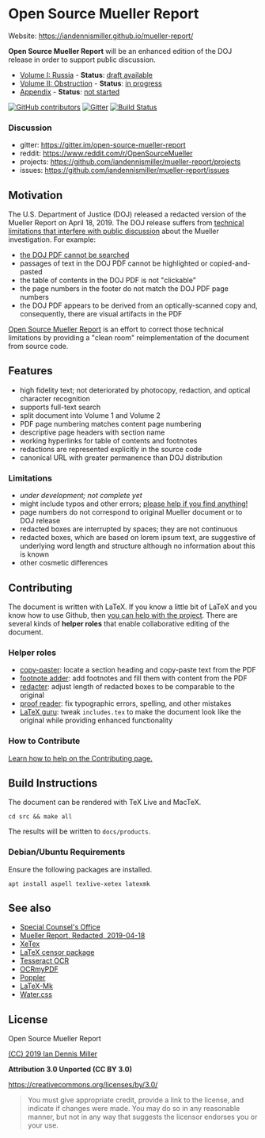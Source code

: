 # Open Source Mueller Report

Website: https://iandennismiller.github.io/mueller-report/

**Open Source Mueller Report** will be an enhanced edition of the DOJ release in order to support public discussion.

- [Volume I: Russia](https://github.com/iandennismiller/mueller-report/blob/master/docs/mueller-report-vol-1.pdf) - **Status**: [draft available](https://github.com/iandennismiller/mueller-report/projects/1)
- [Volume II: Obstruction](https://github.com/iandennismiller/mueller-report/blob/master/docs/mueller-report-vol-2.pdf) - **Status**: [in progress](https://github.com/iandennismiller/mueller-report/projects/2)
- [Appendix](https://github.com/iandennismiller/mueller-report/blob/master/docs/mueller-report-appendix.pdf) - **Status**: [not started](https://github.com/iandennismiller/mueller-report/projects/3)

[![GitHub contributors](https://img.shields.io/github/contributors-anon/iandennismiller/mueller-report.svg)](https://github.com/iandennismiller/mueller-report/)
[![Gitter](https://img.shields.io/gitter/room/iandennismiller/mueller-report.svg)](https://gitter.im/open-source-mueller-report/community)
[![Build Status](https://travis-ci.org/iandennismiller/mueller-report.svg?branch=master)](https://travis-ci.org/iandennismiller/mueller-report)

### Discussion

- gitter: https://gitter.im/open-source-mueller-report
- reddit: https://www.reddit.com/r/OpenSourceMueller
- projects: https://github.com/iandennismiller/mueller-report/projects
- issues: https://github.com/iandennismiller/mueller-report/issues

## Motivation

The U.S. Department of Justice (DOJ) released a redacted version of the Mueller Report on April 18, 2019.
The DOJ release suffers from [technical limitations that interfere with public discussion](https://www.pdfa.org/a-technical-and-cultural-assessment-of-the-mueller-report-pdf/) about the Mueller investigation.
For example:

- [the DOJ PDF cannot be searched](https://www.pdfa.org/even-with-ocr-the-mueller-report-pdf-isnt-fully-searchable/)
- passages of text in the DOJ PDF cannot be highlighted or copied-and-pasted
- the table of contents in the DOJ PDF is not "clickable"
- the page numbers in the footer do not match the DOJ PDF page numbers
- the DOJ PDF appears to be derived from an optically-scanned copy and, consequently, there are visual artifacts in the PDF

[Open Source Mueller Report](https://github.com/iandennismiller/mueller-report) is an effort to correct those technical limitations by providing a "clean room" reimplementation of the document from source code.

## Features

- high fidelity text; not deteriorated by photocopy, redaction, and optical character recognition
- supports full-text search
- split document into Volume 1 and Volume 2
- PDF page numbering matches content page numbering
- descriptive page headers with section name
- working hyperlinks for table of contents and footnotes
- redactions are represented explicitly in the source code
- canonical URL with greater permanence than DOJ distribution

### Limitations

- *under development; not complete yet*
- might include typos and other errors; [please help if you find anything!](https://github.com/iandennismiller/mueller-report/blob/master/Contributing.md#contributing)
- page numbers do not correspond to original Mueller document or to DOJ release
- redacted boxes are interrupted by spaces; they are not continuous
- redacted boxes, which are based on lorem ipsum text, are suggestive of underlying word length and structure although no information about this is known
- other cosmetic differences

## Contributing

The document is written with LaTeX.
If you know a little bit of LaTeX and you know how to use Github, then [you can help with the project](https://github.com/iandennismiller/mueller-report/blob/master/Contributing.md#contributing).
There are several kinds of **helper roles** that enable collaborative editing of the document.

### Helper roles

- [copy-paster](https://github.com/iandennismiller/mueller-report/blob/master/Contributing.md#helper-roles): locate a section heading and copy-paste text from the PDF
- [footnote adder](https://github.com/iandennismiller/mueller-report/blob/master/Contributing.md#helper-roles): add footnotes and fill them with content from the PDF
- [redacter](https://github.com/iandennismiller/mueller-report/blob/master/Contributing.md#helper-roles):  adjust length of redacted boxes to be comparable to the original
- [proof reader](https://github.com/iandennismiller/mueller-report/blob/master/Contributing.md#helper-roles): fix typographic errors, spelling, and other mistakes
- [LaTeX guru](https://github.com/iandennismiller/mueller-report/blob/master/Contributing.md#helper-roles): tweak `includes.tex` to make the document look like the original while providing enhanced functionality

### How to Contribute

[Learn how to help on the Contributing page.](https://github.com/iandennismiller/mueller-report/blob/master/Contributing.md#contributing)

## Build Instructions

The document can be rendered with TeX Live and MacTeX.

```
cd src && make all
```

The results will be written to `docs/products`.

### Debian/Ubuntu Requirements

Ensure the following packages are installed.

```
apt install aspell texlive-xetex latexmk
```

## See also

- [Special Counsel's Office](https://www.justice.gov/sco)
- [Mueller Report, Redacted, 2019-04-18](https://www.justice.gov/storage/report.pdf)
- [XeTex](http://xetex.sourceforge.net/)
- [LaTeX censor package](https://ctan.org/pkg/censor)
- [Tesseract OCR](https://github.com/tesseract-ocr/tesseract)
- [OCRmyPDF](https://github.com/jbarlow83/OCRmyPDF)
- [Poppler](https://poppler.freedesktop.org/)
- [LaTeX-Mk](http://latex-mk.sourceforge.net/)
- [Water.css](https://kognise.github.io/water.css/)

## License

Open Source Mueller Report

[(CC) 2019 Ian Dennis Miller](https://github.com/iandennismiller/mueller-report/blob/master/License.md)

**Attribution 3.0 Unported (CC BY 3.0)**

https://creativecommons.org/licenses/by/3.0/

> You must give appropriate credit, provide a link to the license, and indicate if changes were made. You may do so in any reasonable manner, but not in any way that suggests the licensor endorses you or your use.
